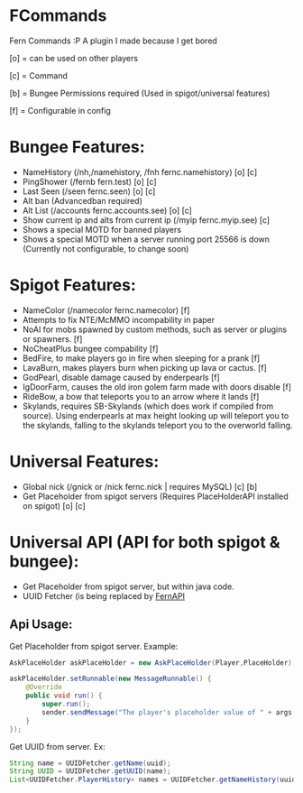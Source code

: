 # FCommands
Fern Commands :P
A plugin I made because I get bored

[o] = can be used on other players

[c] = Command

[b] = Bungee Permissions required (Used in spigot/universal features)

[f] = Configurable in config

# Bungee Features:
- NameHistory (/nh,/namehistory, /fnh fernc.namehistory) [o] [c]
- PingShower (/fernb fern.test) [o] [c]
- Last Seen (/seen fernc.seen) [o] [c]
- Alt ban (Advancedban required)
- Alt List (/accounts fernc.accounts.see) [o] [c]
- Show current ip and alts from current ip (/myip fernc.myip.see) [c]
- Shows a special MOTD for banned players
- Shows a special MOTD when a server running port 25566 is down (Currently not configurable, to change soon)


# Spigot Features:
- NameColor (/namecolor fernc.namecolor) [f]
- Attempts to fix NTE/McMMO incompability in paper
- NoAI for mobs spawned by custom methods, such as server or plugins or spawners. [f]
- NoCheatPlus bungee compability [f]
- BedFire, to make players go in fire when sleeping for a prank [f]
- LavaBurn, makes players burn when picking up lava or cactus. [f]
- GodPearl, disable damage caused by enderpearls [f]
- IgDoorFarm, causes the old iron golem farm made with doors disable [f]
- RideBow, a bow that teleports you to an arrow where it lands [f]
- Skylands, requires SB-Skylands (which does work if compiled from source). Using enderpearls at max height looking up will teleport you to the skylands, falling to the skylands teleport you to the overworld falling.

# Universal Features:
- Global nick (/gnick or /nick fernc.nick | requires MySQL) [c] [b]
- Get Placeholder from spigot servers (Requires PlaceHolderAPI installed on spigot) [o] [c]

# Universal API (API for both spigot & bungee):
- Get Placeholder from spigot server, but within java code. 
- UUID Fetcher (is being replaced by [FernAPI](https://github.com/Fernthedev/FernAPI)



## Api Usage:
Get Placeholder from spigot server. Example:
```java
AskPlaceHolder askPlaceHolder = new AskPlaceHolder(Player,PlaceHolder);

askPlaceHolder.setRunnable(new MessageRunnable() {
    @Override
    public void run() {
        super.run();
        sender.sendMessage("The player's placeholder value of " + args[1] + " is " + askPlaceHolder.getPlaceHolderResult());
    }
});
```

Get UUID from server. Ex:
```java
String name = UUIDFetcher.getName(uuid);
String UUID = UUIDFetcher.getUUID(name);
List<UUIDFetcher.PlayerHistory> names = UUIDFetcher.getNameHistory(uuidPlayer);
```

